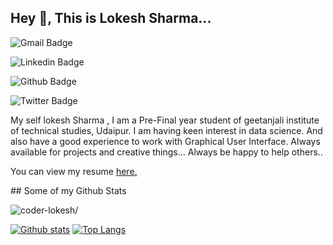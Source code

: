 ## Hey 👋, This is Lokesh Sharma...

![Gmail Badge](https://img.shields.io/badge/-Gmail-c14438?style=flat&logo=Gmail&logoColor=white&link=mailto:sharma.lokesh.222001@gmail.com)

![Linkedin Badge](https://img.shields.io/badge/-Linkdlen-0072b1?style=flat&logo=Linkedin&logoColor=white&link=https://www.linkedin.com/in/lokesh-sharma-908857193/)

![Github Badge](https://img.shields.io/badge/-Github-grey?style=flat&logo=github&logoColor=white&link=https://github.com/coder-lokesh/)

![Twitter Badge](https://img.shields.io/badge/-Twitter-00acee?style=flat&logo=twitter&logoColor=white&link=https://twitter.com/lokeshs97047988/)

<p align='left'>My self lokesh Sharma , I am a Pre-Final year student of geetanjali institute of technical studies, Udaipur.
I am having keen interest in data science. And also have a good experience to work with Graphical User Interface.
Always available for projects and creative things...
Always be happy to help others.. </p>

<p align='left'> You can view my resume <a href='/www.lokesh-resume.web.app' target=_blank><u>here</u>.</a></p>
## Some of my Github Stats
<p align=left> <img src=https://komarev.com/ghpvc/?username=coder-lokesh alt=coder-lokesh/> </p>

[![Github stats](https://github-readme-stats.vercel.app/api?username=coder-lokesh&show_icons=true&include_all_commits=true)](https://github.com/coder-lokesh/github-readme-stats)
[![Top Langs](https://github-readme-stats.vercel.app/api/top-langs/?username=coder-lokesh&layout=compact)](https://github.com/coder-lokesh/github-readme-stats)
